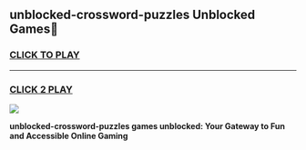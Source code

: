 
## unblocked-crossword-puzzles Unblocked Games👋
<h3>
<a href="https://news.freeplayer.one?title=unblocked-crossword-puzzles&ref=16F">CLICK TO PLAY</a></h3>
<hr>

<h3>
<a href="https://news.freeplayer.one?title=unblocked-crossword-puzzles&ref=16F">CLICK 2 PLAY</a>
  
</h3>

<a href="https://news.freeplayer.one?title=unblocked-crossword-puzzles&ref=16F/"><img src="https://clearcache.store/games.png"></a>


**unblocked-crossword-puzzles games unblocked: Your Gateway to Fun and Accessible Online Gaming**
